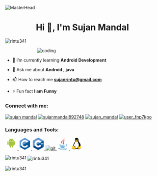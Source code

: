 ![MasterHead](https://wp-seven.ru/wp-content/uploads/2019/08/Android-10.png)
<h1 align="center">Hi 👋, I'm Sujan Mandal</h1>
<p align="left"> <img src="https://komarev.com/ghpvc/?username=rintu341&label=Profile%20views&color=0e75b6&style=flat" alt="rintu341" /> </p>
<img align = "right" alt = "coding" width = "400" src ="https://cdn.dribbble.com/users/1019864/screenshots/3079099/codeloop.gif">
<p align="left"> <a href="https://twitter.com/" target="blank"><img src="https://img.shields.io/twitter/follow/?logo=twitter&style=for-the-badge" alt="" /></a> </p>

- 🌱 I’m currently learning **Android Development**

- 💬 Ask me about **Android , java**

- 📫 How to reach me **sujanrintu@gmail.com**

- ⚡ Fun fact **I am Funny**

<h3 align="left">Connect with me:</h3>
<p align="left">
<a href="https://linkedin.com/in/sujan-mandal-a4061b24a" target="blank"><img align="center" src="https://raw.githubusercontent.com/rahuldkjain/github-profile-readme-generator/master/src/images/icons/Social/linked-in-alt.svg" alt="sujan mandal" height="30" width="40" /></a>
<a href="https://www.instagram.com/pura_vida_sujan/" target="blank"><img align="center" src="https://raw.githubusercontent.com/rahuldkjain/github-profile-readme-generator/master/src/images/icons/Social/instagram.svg" alt="sujanmandal892748" height="30" width="40" /></a>
<a href="https://leetcode.com/Sujan_7_Mandal/" target="blank"><img align="center" src="https://raw.githubusercontent.com/rahuldkjain/github-profile-readme-generator/master/src/images/icons/Social/leet-code.svg" alt="sujan_mandal" height="30" width="40" /></a>
<a href="https://auth.geeksforgeeks.org/user/user_fnp7kpo" target="blank"><img align="center" src="https://raw.githubusercontent.com/rahuldkjain/github-profile-readme-generator/master/src/images/icons/Social/geeks-for-geeks.svg" alt="user_fnp7kpo" height="30" width="40" /></a>
</p>

<h3 align="left">Languages and Tools:</h3>
<p align="left"> <a href="https://developer.android.com" target="_blank" rel="noreferrer"> <img src="https://raw.githubusercontent.com/devicons/devicon/master/icons/android/android-original-wordmark.svg" alt="android" width="40" height="40"/> </a> <a href="https://www.cprogramming.com/" target="_blank" rel="noreferrer"> <img src="https://raw.githubusercontent.com/devicons/devicon/master/icons/c/c-original.svg" alt="c" width="40" height="40"/> </a> <a href="https://www.w3schools.com/cpp/" target="_blank" rel="noreferrer"> <img src="https://raw.githubusercontent.com/devicons/devicon/master/icons/cplusplus/cplusplus-original.svg" alt="cplusplus" width="40" height="40"/> </a> <a href="https://git-scm.com/" target="_blank" rel="noreferrer"> <img src="https://www.vectorlogo.zone/logos/git-scm/git-scm-icon.svg" alt="git" width="40" height="40"/> </a> <a href="https://www.java.com" target="_blank" rel="noreferrer"> <img src="https://raw.githubusercontent.com/devicons/devicon/master/icons/java/java-original.svg" alt="java" width="40" height="40"/> </a> <a href="https://www.linux.org/" target="_blank" rel="noreferrer"> <img src="https://raw.githubusercontent.com/devicons/devicon/master/icons/linux/linux-original.svg" alt="linux" width="40" height="40"/> </a> </p>

<p><img align="left" src="https://github-readme-stats.vercel.app/api/top-langs?username=rintu341&show_icons=true&locale=en&layout=compact" alt="rintu341" /></p>

<p>&nbsp;<img align="center" src="https://github-readme-stats.vercel.app/api?username=rintu341&show_icons=true&locale=en" alt="rintu341" /></p>

<p><img align="center" src="https://github-readme-streak-stats.herokuapp.com/?user=rintu341&" alt="rintu341" /></p>
